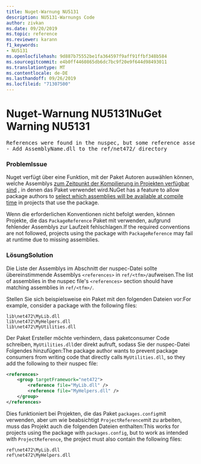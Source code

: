 ```yaml
---
title: Nuget-Warnung NU5131
description: NU5131-Warnungs Code
author: zivkan
ms.date: 09/20/2019
ms.topic: reference
ms.reviewer: karann
f1_keywords:
- NU5131
ms.openlocfilehash: 9d887b75552be1fa364597f9aff91ffbf348b584
ms.sourcegitcommit: e4b0ff4460865db6dc7bc9f20e9f644d98493011
ms.translationtype: MT
ms.contentlocale: de-DE
ms.lasthandoff: 09/26/2019
ms.locfileid: "71307500"
---
```

# <a name="nuget-warning-nu5131"></a><span data-ttu-id="b1a26-103">Nuget-Warnung NU5131</span><span class="sxs-lookup"><span data-stu-id="b1a26-103">NuGet Warning NU5131</span></span>

<pre>References were found in the nuspec, but some reference assemblies were not found in both the nuspec and ref folder. Add the following reference assemblies:
- Add AssemblyName.dll to the ref/net472/ directory</pre>

### <a name="issue"></a><span data-ttu-id="b1a26-104">Problem</span><span class="sxs-lookup"><span data-stu-id="b1a26-104">Issue</span></span>

<span data-ttu-id="b1a26-105">Nuget verfügt über eine Funktion, mit der Paket Autoren auswählen können, welche Assemblys [zum Zeitpunkt der Kompilierung in Projekten verfügbar sind](https://docs.microsoft.com/en-gb/nuget/create-packages/select-assemblies-referenced-by-projects) , in denen das Paket verwendet wird.</span><span class="sxs-lookup"><span data-stu-id="b1a26-105">NuGet has a feature to allow package authors to [select which assemblies will be available at compile time](https://docs.microsoft.com/en-gb/nuget/create-packages/select-assemblies-referenced-by-projects) in projects that use the package.</span></span>

<span data-ttu-id="b1a26-106">Wenn die erforderlichen Konventionen nicht befolgt werden, können Projekte, die das `PackageReference` Paket mit verwenden, aufgrund fehlender Assemblys zur Laufzeit fehlschlagen.</span><span class="sxs-lookup"><span data-stu-id="b1a26-106">If the required conventions are not followed, projects using the package with `PackageReference` may fail at runtime due to missing assemblies.</span></span>

### <a name="solution"></a><span data-ttu-id="b1a26-107">Lösung</span><span class="sxs-lookup"><span data-stu-id="b1a26-107">Solution</span></span>

<span data-ttu-id="b1a26-108">Die Liste der Assemblys im Abschnitt der nuspec-Datei sollte übereinstimmende Assemblys `<references>` in `ref/<tfm>/`aufweisen.</span><span class="sxs-lookup"><span data-stu-id="b1a26-108">The list of assemblies in the nuspec file's `<references>` section should have matching assemblies in `ref/<tfm>/`.</span></span>

<span data-ttu-id="b1a26-109">Stellen Sie sich beispielsweise ein Paket mit den folgenden Dateien vor:</span><span class="sxs-lookup"><span data-stu-id="b1a26-109">For example, consider a package with the following files:</span></span>

```text
lib\net472\MyLib.dll
lib\net472\MyHelpers.dll
lib\net472\MyUtilities.dll
```

<span data-ttu-id="b1a26-110">Der Paket Ersteller möchte verhindern, dass paketconsumer Code schreiben, `MyUtilities.dll`der direkt aufruft, sodass Sie der nuspec-Datei Folgendes hinzufügen:</span><span class="sxs-lookup"><span data-stu-id="b1a26-110">The package author wants to prevent package consumers from writing code that directly calls `MyUtilities.dll`, so they add the following to their nuspec file:</span></span>

```xml
<references>
    <group targetFramework="net472">
        <reference file="MyLib.dll" />
        <reference file="MyHelpers.dll" />
    </group>
</references>
```

<span data-ttu-id="b1a26-111">Dies funktioniert bei Projekten, die das Paket `packages.config`mit verwenden, aber um wie beabsichtigt `ProjectReference`mit zu arbeiten, muss das Projekt auch die folgenden Dateien enthalten:</span><span class="sxs-lookup"><span data-stu-id="b1a26-111">This works for projects using the package with `packages.config`, but to work as intended with `ProjectReference`, the project must also contain the following files:</span></span>

```text
ref\net472\MyLib.dll
ref\net472\MyHelpers.dll
```
